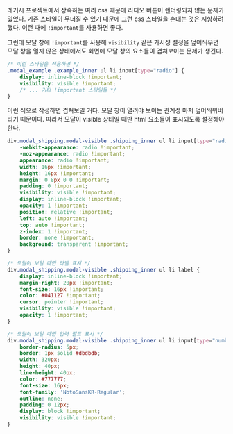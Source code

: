 레거시 프로젝트에서 상속하는 여러 css 때문에 라디오 버튼이 렌더링되지 않는 문제가 있었다. 기존 스타일이 무너질 수 있기 때문에 그런 css 스타일을 손대는 것은 지향하려 했다. 
이런 때에 `!important`를 사용하면 좋다. 

그런데 모달 창에 `!important`를 사용해 `visibility` 같은 가시성 설정을 덮어씌우면 모달 창을 열지 않은 상태에서도 화면에 모달 창의 요소들이 겹쳐보이는 문제가 생긴다. 

```css
/* 이런 스타일을 적용하면 */
.modal_example .example_inner ul li input[type="radio"] {
    display: inline-block !important;
    visibility: visible !important;
    /* ... 기타 !important 스타일들 */
}
```
이런 식으로 작성하면 겹쳐보일 거다. 모달 창이 열려야 보이는 관계성 마저 덮어씌워버리기 때문이다. 따라서 모달이 visible 상태일 때만 html 요소들이 표시되도록 설정해야 한다. 

```css
div.modal_shipping.modal-visible .shipping_inner ul li input[type="radio"] {
    -webkit-appearance: radio !important;
    -moz-appearance: radio !important;
    appearance: radio !important;
    width: 16px !important;
    height: 16px !important;
    margin: 0 8px 0 0 !important;
    padding: 0 !important;
    visibility: visible !important;
    display: inline-block !important;
    opacity: 1 !important;
    position: relative !important;
    left: auto !important;
    top: auto !important;
    z-index: 1 !important;
    border: none !important;
    background: transparent !important;
}

/* 모달이 보일 때만 라벨 표시 */
div.modal_shipping.modal-visible .shipping_inner ul li label {
    display: inline-block !important;
    margin-right: 20px !important;
    font-size: 16px !important;
    color: #041127 !important;
    cursor: pointer !important;
    visibility: visible !important;
    opacity: 1 !important;
}

/* 모달이 보일 때만 입력 필드 표시 */
div.modal_shipping.modal-visible .shipping_inner ul li input[type="number"] {
    border-radius: 5px;
    border: 1px solid #dbdbdb;
    width: 320px;
    height: 40px;
    line-height: 40px;
    color: #777777;
    font-size: 16px;
    font-family: 'NotoSansKR-Regular';
    outline: none;
    padding: 0 12px;
    display: block !important;
    visibility: visible !important;
}
```